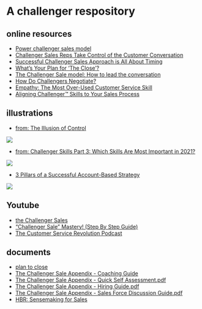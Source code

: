 # A challenger respository

## online resources
- [Power challenger sales model](https://www.gartner.com/smarterwithgartner/power-challenger-sales-model)
- [Challenger Sales Reps Take Control of the Customer Conversation](https://www.gartner.com/smarterwithgartner/challenger-sales-reps-take-control-of-the-customer-conversation)
- [Successful Challenger Sales Approach is All About Timing](https://www.gartner.com/smarterwithgartner/successful-challenger-sales-approach-is-all-about-timing)
- [What’s Your Plan for ‘The Close’?](https://dev-challengerv2.pantheonsite.io/blog/whats-your-plan-for-the-close/)
- [The Challenger Sale model: How to lead the conversation](https://www.pipedrive.com/en/blog/challenger-sales-model)
- [How Do Challengers Negotiate?](https://www.challengerinc.com/blog/how-do-challengers-negotiate/)
- [Empathy: The Most Over-Used Customer Service Skill](https://www.challengerinc.com/blog/empathy-the-most-over-used-customer-service-skill/)
- [Aligning Challenger™ Skills to Your Sales Process](https://www.challengerinc.com/blog/aligning-challenger-skills-to-your-sales-process/)

## illustrations
- [from: The Illusion of Control](https://blogs.gartner.com/hank-barnes/2018/10/02/the-illusion-of-control/?_ga=2.49738030.923077809.1648340379-1681344039.1648340379)
<p> <img src="https://blogs.gartner.com/hank-barnes/files/2018/09/Long-Hard-Slog.png"></p>

- [from: Challenger Skills Part 3: Which Skills Are Most Important in 2021?](https://www.challengerinc.com/blog/challenger-skills-in-2021-part-3/)
<p> <img src="https://dev-challengerv2.pantheonsite.io/wp-content/uploads/2020/12/WP_ConstrutiveTension.png"></p>

- [3 Pillars of a Successful Account-Based Strategy](https://www.gartner.com/smarterwithgartner/3-pillars-of-a-successful-account-based-strategy)
<p> <img src="https://images-cdn.welcomesoftware.com/Zz1jOWI3MDNmNGI0ZWUxMWViODA3YmQxYzk1ODI2N2NjZQ=="></p>


## Youtube
- [the Challenger Sales](https://www.youtube.com/watch?v=f8fd1S4E-0s&ab_channel=ExecutiveSpeakersBureau%3ABookKeynoteSpeakers)
- [“Challenger Sale” Mastery! (Step By Step Guide)](https://www.youtube.com/watch?v=e-pEmiTRhIQ&ab_channel=Salesman.org)
- [The Customer Service Revolution Podcast](https://www.youtube.com/watch?v=3wpbxf0CZug&ab_channel=dijuliusgroup) 

## documents
- [plan to close](./articals/CH20-WP-TEMPO-Plan-Nov-2020.pdf)
- [The Challenger Sale Appendix - Coaching Guide](./articals/The%20Challenger%20Sale%20Appendix%20-%20Coaching%20Guide.pdf)
- [The Challenger Sale Appendix - Quick Self Assessment.pdf](./articals/The%20Challenger%20Sale%20Appendix%20-%20Quick%20Self%20Assessment.pdf)
- [The Challenger Sale Appendix - Hiring Guide.pdf](./articals/The%20Challenger%20Sale%20Appendix%20-%20Hiring%20Guide.pdf)
- [The Challenger Sale Appendix - Sales Force Discussion Guide.pdf](.articals/The%20Challenger%20Sale%20Appendix%20-%20Sales%20Force%20Discussion%20Guide.pdf)
- [HBR: Sensemaking for Sales](https://emtemp.gcom.cloud/ngw/globalassets/en/sales-service/documents/insights/sense_making_hbr_article.pdf)